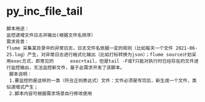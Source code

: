 # py_inc_file_tail
    脚本用途：
    监控递增文件日志并输出(根据文件名排序）
    需求背景：
    flume 采集某目录中的异常日志，日志文件名依据一定的规则（比如每天一个文件 2021-06-25.log）产生，对异常日志进行格式化输出（比如打标转换为json）；flume source计划采用exec方式，即常见的      exec+tail，但是tail -F或f只能对执行时已经存在的文件进行监控输出，无法监控新文件，基于此需求开发了该脚本。
     脚本说明：
     1.要监控的是这样的一类（符合正则表达式）文件：文件必须是写完后，新生成一个文件，类似递增式产生；
     2.脚本内容可根据需求场景自行修改使用
